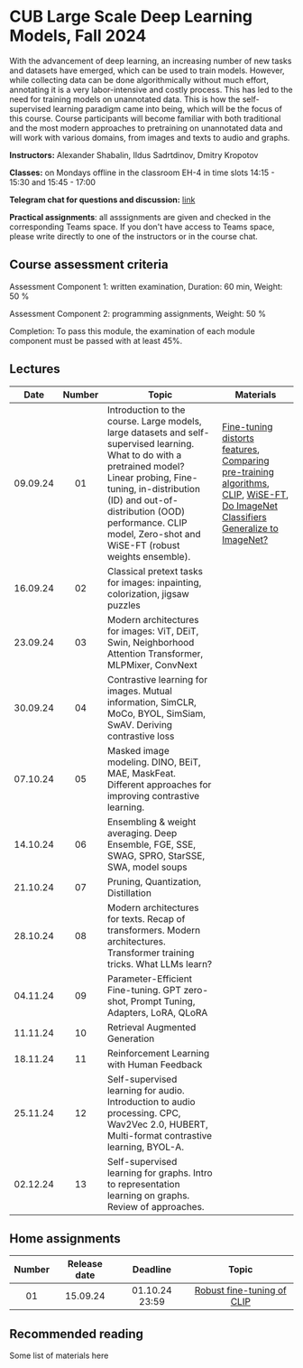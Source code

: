 # CUB Large Scale Deep Learning Models, Fall 2024

With the advancement of deep learning, an increasing number of new tasks and datasets have emerged, which can be used to train models. However, while collecting data can be done algorithmically without much effort, annotating it is a very labor-intensive and costly process. This has led to the need for training models on unannotated data. This is how the self-supervised learning paradigm came into being, which will be the focus of this course. Course participants will become familiar with both traditional and the most modern approaches to pretraining on unannotated data and will work with various domains, from images and texts to audio and graphs.

**Instructors:** Alexander Shabalin, Ildus Sadrtdinov, Dmitry Kropotov

**Classes:** on Mondays offline in the classroom EH-4 in time slots 14:15 - 15:30 and 15:45 - 17:00

**Telegram chat for questions and discussion:** [link](https://t.me/+jKSAP9vmxPo3NDFi)

**Practical assignments**: all asssignments are given and checked in the corresponding Teams space. If you don't have access to Teams space, please write directly to one of the instructors or in the course chat.

## Course assessment criteria

Assessment Component 1: written examination, Duration: 60 min, Weight: 50 %

Assessment Component 2: programming assignments, Weight: 50 %

Completion: To pass this module, the examination of each module component must be passed with at least
45%.

## Lectures

| Date | Number | Topic | Materials |
| :---: | :---: | --- | --- |
| 09.09.24  | 01  | Introduction to the course. Large models, large datasets and self-supervised learning. What to do with a pretrained model? Linear probing, Fine-tuning, in-distribution (ID) and out-of-distribution (OOD) performance. CLIP model, Zero-shot and WiSE-FT (robust weights ensemble). |  [Fine-tuning distorts features](https://arxiv.org/pdf/2202.10054), [Comparing pre-training algorithms](https://arxiv.org/pdf/2103.14005), [CLIP](https://arxiv.org/pdf/2103.00020), [WiSE-FT](https://arxiv.org/pdf/2109.01903), [Do ImageNet Classifiers Generalize to ImageNet?](https://arxiv.org/pdf/1902.10811)  |
| 16.09.24  | 02  | Classical pretext tasks for images: inpainting, colorization, jigsaw puzzles   |  |
| 23.09.24  | 03  | Modern architectures for images: ViT, DEiT, Swin, Neighborhood Attention Transformer, MLPMixer, ConvNext |  |
| 30.09.24  | 04  | Contrastive learning for images. Mutual information, SimCLR, MoCo, BYOL, SimSiam, SwAV. Deriving contrastive loss |  |
| 07.10.24  | 05  | Masked image modeling. DINO, BEiT, MAE, MaskFeat. Different approaches for improving contrastive learning.  |  | 
| 14.10.24  | 06  | Ensembling & weight averaging. Deep Ensemble, FGE, SSE, SWAG, SPRO, StarSSE, SWA, model soups |  |
| 21.10.24  | 07  | Pruning, Quantization, Distillation |  |
| 28.10.24  | 08  | Modern architectures for texts. Recap of transformers. Modern architectures. Transformer training tricks. What LLMs learn? |  |
| 04.11.24  | 09  | Parameter-Efficient Fine-tuning. GPT zero-shot, Prompt Tuning, Adapters, LoRA, QLoRA |  |
| 11.11.24  | 10  | Retrieval Augmented Generation |  |
| 18.11.24  | 11  | Reinforcement Learning with Human Feedback |  |
| 25.11.24  | 12  | Self-supervised learning for audio. Introduction to audio processing. CPC, Wav2Vec 2.0, HUBERT, Multi-format contrastive learning, BYOL-A. |  |
| 02.12.24  | 13  | Self-supervised learning for graphs. Intro to representation learning on graphs. Review of approaches. |  |

## Home assignments

| Number | Release date | Deadline | Topic |
| :---: | :---: | :---: | :---: |
| 01 | 15.09.24 | 01.10.24 23:59 | [Robust fine-tuning of CLIP](https://github.com/isadrtdinov/lsdl-cub/blob/main/week01-finetune/homework/homework-week01.ipynb)

## Recommended reading
Some list of materials here

